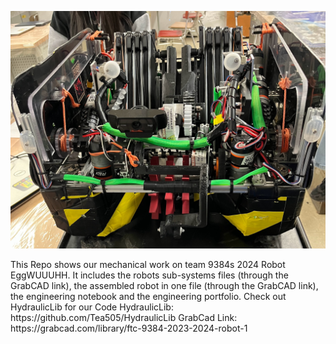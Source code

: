 <p align="center">
  <img src="https://github.com/TheTheAloe/FTC9384-2024-Robot/blob/main/images/IMG_1351.jpg">
</p>
This Repo shows our mechanical work on team 9384s 2024 Robot EggWUUUHH. It includes the robots sub-systems files (through the GrabCAD link), the assembled robot in one file (through the GrabCAD link), the engineering notebook and the engineering portfolio.
Check out HydraulicLib for our Code
HydraulicLib: https://github.com/Tea505/HydraulicLib
GrabCad Link: https://grabcad.com/library/ftc-9384-2023-2024-robot-1
